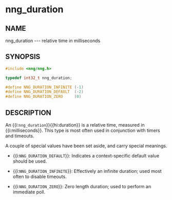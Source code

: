 # nng_duration

## NAME

nng_duration --- relative time in milliseconds

## SYNOPSIS

```c
#include <nng/nng.h>

typedef int32_t nng_duration;

#define NNG_DURATION_INFINITE (-1)
#define NNG_DURATION_DEFAULT  (-2)
#define NNG_DURATION_ZERO     (0)
```

## DESCRIPTION

An {{i:`nng_duration`}}{{hi:duration}} is a relative time, measured in {{i:milliseconds}}.
This type is most often used in conjunction with timers and timeouts.

A couple of special values have been set aside, and carry special meanings.

- {{i:`NNG_DURATION_DEFAULT`}}:
  Indicates a context-specific default value should be used.

- {{i:`NNG_DURATION_INFINITE`}}:
  Effectively an infinite duration; used most often to disable timeouts.

- {{i:`NNG_DURATION_ZERO`}}:
  Zero length duration; used to perform an immediate poll.
